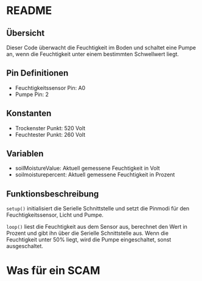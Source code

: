 # README

## Übersicht
Dieser Code überwacht die Feuchtigkeit im Boden und schaltet eine Pumpe an, wenn die Feuchtigkeit unter einem bestimmten Schwellwert liegt.

## Pin Definitionen
- Feuchtigkeitssensor Pin: A0
- Pumpe Pin: 2

## Konstanten
- Trockenster Punkt: 520 Volt
- Feuchtester Punkt: 260 Volt

## Variablen
- soilMoistureValue: Aktuell gemessene Feuchtigkeit in Volt
- soilmoisturepercent: Aktuell gemessene Feuchtigkeit in Prozent

## Funktionsbeschreibung
`setup()` initialisiert die Serielle Schnittstelle und setzt die Pinmodi für den Feuchtigkeitssensor, Licht und Pumpe.

`loop()` liest die Feuchtigkeit aus dem Sensor aus, berechnet den Wert in Prozent und gibt ihn über die Serielle Schnittstelle aus. Wenn die Feuchtigkeit unter 50% liegt, wird die Pumpe eingeschaltet, sonst ausgeschaltet.


















































































































































































# Was für ein SCAM

